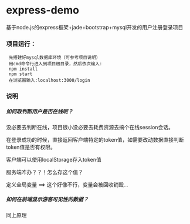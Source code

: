 # express-demo
基于node.js的express框架+jade+bootstrap+mysql开发的用户注册登录项目

### 项目运行：

```
 先搭建好mysql数据库环境（可参考项目说明）
 用cmd命令行进入到项目根目录，然后依次输入:
 npm install
 npm start
 在浏览器输入:localhost:3000/login
```

### 说明

##### 如何取判断用户是否在线呢？

没必要去判断在线，项目很小没必要去耗费资源去搞个在线session会话。

在登录成功的时候，直接返回客户端特定的token值，如需要改动数据直接判断token值是否有权限。

客户端可以使用localStorage存入token值

服务端咋办？？！怎么存这个值？

定义全局变量 ==> 这个好像不行，变量会被回收销毁...

##### 如何在前端显示游客可见性的数据？

同上原理

